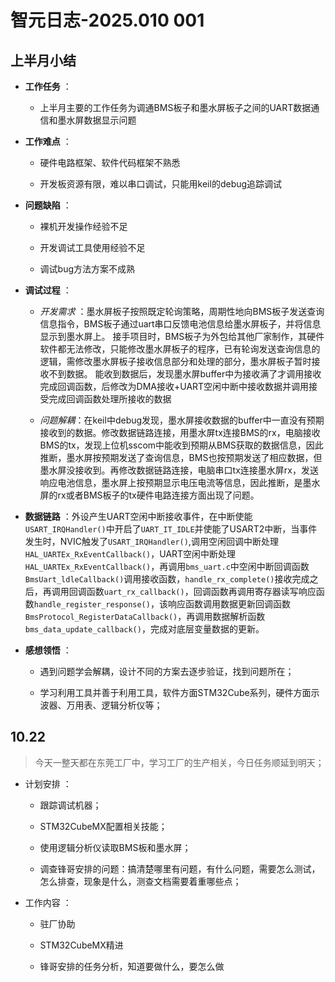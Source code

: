 # 智元日志-2025.010      001

## 上半月小结

* **工作任务** ：

  * 上半月主要的工作任务为调通BMS板子和墨水屏板子之间的UART数据通信和墨水屏数据显示问题

* **工作难点** ：

  * 硬件电路框架、软件代码框架不熟悉

  * 开发板资源有限，难以串口调试，只能用keil的debug追踪调试

* **问题缺陷** ：

  * 裸机开发操作经验不足

  * 开发调试工具使用经验不足

  * 调试bug方法方案不成熟

* **调试过程** ：

  * *开发需求* ：墨水屏板子按照既定轮询策略，周期性地向BMS板子发送查询信息指令，BMS板子通过uart串口反馈电池信息给墨水屏板子，并将信息显示到墨水屏上。
    接手项目时，BMS板子为外包给其他厂家制作，其硬件软件都无法修改，只能修改墨水屏板子的程序，已有轮询发送查询信息的逻辑，需修改墨水屏板子接收信息部分和处理的部分，墨水屏板子暂时接收不到数据。
    能收到数据后，发现墨水屏buffer中为接收满了才调用接收完成回调函数，后修改为DMA接收+UART空闲中断中接收数据并调用接受完成回调函数处理所接收的数据

  * *问题解耦*：在keil中debug发现，墨水屏接收数据的buffer中一直没有预期接收到的数据。修改数据链路连接，用墨水屏tx连接BMS的rx，电脑接收BMS的tx，发现上位机sscom中能收到预期从BMS获取的数据信息，因此推断，墨水屏按预期发送了查询信息，BMS也按预期发送了相应数据，但墨水屏没接收到。再修改数据链路连接，电脑串口tx连接墨水屏rx，发送响应电池信息，墨水屏上按预期显示电压电流等信息，因此推断，是墨水屏的rx或者BMS板子的tx硬件电路连接方面出现了问题。

* **数据链路** ：外设产生UART空闲中断接收事件，在中断使能`USART_IRQHandler()`中开启了`UART_IT_IDLE`并使能了USART2中断，当事件发生时，NVIC触发了`USART_IRQHandler()`,调用空闲回调中断处理`HAL_UARTEx_RxEventCallback()`，UART空闲中断处理`HAL_UARTEx_RxEventCallback()`，再调用`bms_uart.c`中空闲中断回调函数`BmsUart_ldleCallback()`调用接收函数，`handle_rx_complete()`接收完成之后，再调用回调函数`uart_rx_callback()`，回调函数再调用寄存器读写响应函数`handle_register_response()`，该响应函数调用数据更新回调函数`BmsProtocol_RegisterDataCallback()`，再调用数据解析函数`bms_data_update_callback()`，完成对底层变量数据的更新。

* **感想领悟** ：

  * 遇到问题学会解耦，设计不同的方案去逐步验证，找到问题所在；

  * 学习利用工具并善于利用工具，软件方面STM32Cube系列，硬件方面示波器、万用表、逻辑分析仪等；

## 10.22

> 今天一整天都在东莞工厂中，学习工厂的生产相关，今日任务顺延到明天；

* 计划安排 ：

  * 跟踪调试机器；

  * STM32CubeMX配置相关技能；

  * 使用逻辑分析仪读取BMS板和墨水屏；

  * 调查锋哥安排的问题：搞清楚哪里有问题，有什么问题，需要怎么测试，怎么排查，现象是什么，测查文档需要着重哪些点；

* 工作内容 ：

  * 驻厂协助

  * STM32CubeMX精进

  * 锋哥安排的任务分析，知道要做什么，要怎么做

